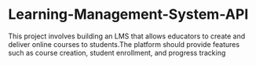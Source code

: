 # Learning-Management-System-API
 This project involves building an LMS that allows educators to create and deliver online courses to students.The platform should provide features such as course creation, student enrollment, and progress tracking
